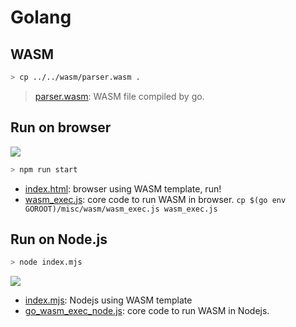 # Golang
## WASM

```bash
> cp ../../wasm/parser.wasm .
```

> [parser.wasm](./parser.wasm): WASM file compiled by go.

## Run on browser

![](https://i.imgur.com/wKYZH28.png)

```bash
> npm run start
```

* [index.html](./index.html): browser using WASM template, run!
* [wasm_exec.js](./wasm_exec.js): core code to run WASM in browser. `cp $(go env GOROOT)/misc/wasm/wasm_exec.js wasm_exec.js`

## Run on Node.js

```bash
> node index.mjs
```

![](https://i.imgur.com/mLm3Z5I.png)

* [index.mjs](./index.mjs): Nodejs using WASM template
* [go_wasm_exec_node.js](./go_wasm_exec_node.js): core code to run WASM in Nodejs.
